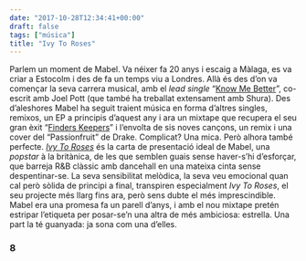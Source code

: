```yaml
---
date: "2017-10-28T12:34:41+00:00"
draft: false
tags: ["música"]
title: "Ivy To Roses"
---
```

<!-- more -->

Parlem un moment de Mabel. Va néixer fa 20 anys i escaig a Màlaga, es va criar a Estocolm i des de fa un temps viu a Londres. Allà és des d’on va començar la seva carrera musical, amb el _lead single_ “[Know Me Better](https://www.youtube.com/watch?v=X5b8U3FyfmI)”, co-escrit amb Joel Pott (que també ha treballat extensament amb Shura). Des d’aleshores Mabel ha seguit traient música en forma d’altres singles, remixos, un EP a principis d’aquest any i ara un mixtape que recupera el seu gran èxit “[Finders Keepers](https://www.youtube.com/watch?v=O3TDhPVx1Do)” i l’envolta de sis noves cançons, un remix i una cover del “Passionfruit” de Drake. Complicat? Una mica. Però alhora també perfecte. [_Ivy To Roses_](https://open.spotify.com/album/5VOXi2I97fMXPkFvmeb0eJ) és la carta de presentació ideal de Mabel, una _popstar_ à la britànica, de les que semblen guais sense haver-s’hi d’esforçar, que barreja R&B clàssic amb dancehall en una mateixa cinta sense despentinar-se. La seva sensibilitat melòdica, la seva veu emocional quan cal però sòlida de principi a final, transpiren especialment _Ivy To Roses_, el seu projecte més llarg fins ara, però sens dubte el més imprescindible. Mabel era una promesa fa un parell d’anys, i amb el nou mixtape pretén estripar l’etiqueta per posar-se’n una altra de més ambiciosa: estrella. Una part la té guanyada: ja sona com una d’elles.

### 8